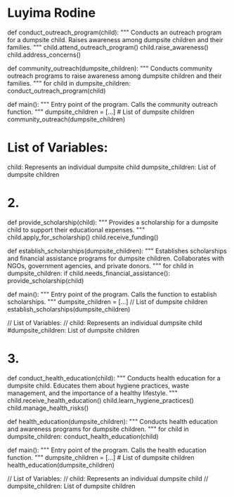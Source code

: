 # Luyima Rodine


def conduct_outreach_program(child):
    """
    Conducts an outreach program for a dumpsite child.
    Raises awareness among dumpsite children and their families.
    """
    child.attend_outreach_program()
    child.raise_awareness()
    child.address_concerns()

def community_outreach(dumpsite_children):
    """
    Conducts community outreach programs to raise awareness among dumpsite children and their families.
    """
    for child in dumpsite_children:
        conduct_outreach_program(child)

def main():
    """
    Entry point of the program.
    Calls the community outreach function.
    """
    dumpsite_children = [...]  # List of dumpsite children
    community_outreach(dumpsite_children)

# List of Variables:
  child: Represents an individual dumpsite child
 dumpsite_children: List of dumpsite children

# 2.
def provide_scholarship(child):
    """
    Provides a scholarship for a dumpsite child to support their educational expenses.
    """
    child.apply_for_scholarship()
    child.receive_funding()

def establish_scholarships(dumpsite_children):
    """
    Establishes scholarships and financial assistance programs for dumpsite children.
    Collaborates with NGOs, government agencies, and private donors.
    """
    for child in dumpsite_children:
        if child.needs_financial_assistance():
            provide_scholarship(child)

def main():
    """
    Entry point of the program.
    Calls the function to establish scholarships.
    """
    dumpsite_children = [...]
  // List of dumpsite children
    establish_scholarships(dumpsite_children)

// List of Variables:
 // child: Represents an individual dumpsite child
 #dumpsite_children: List of dumpsite children

# 3.
def conduct_health_education(child):
    """
    Conducts health education for a dumpsite child.
    Educates them about hygiene practices, waste management, and the importance of a healthy lifestyle.
    """
    child.receive_health_education()
    child.learn_hygiene_practices()
    child.manage_health_risks()

def health_education(dumpsite_children):
    """
    Conducts health education and awareness programs for dumpsite children.
    """
    for child in dumpsite_children:
        conduct_health_education(child)

def main():
    """
    Entry point of the program.
    Calls the health education function.
    """
    dumpsite_children = [...]  # List of dumpsite children
    health_education(dumpsite_children)

// List of Variables:
 // child: Represents an individual dumpsite child
 // dumpsite_children: List of dumpsite children








